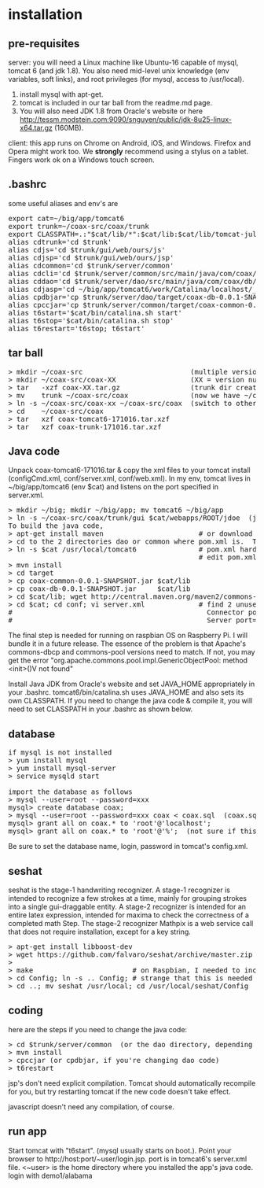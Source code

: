 # installation

pre-requisites
--------------
server:  you will need a Linux machine like Ubuntu-16 capable of mysql, tomcat 6 (and jdk 1.8).  You also need mid-level unix knowledge (env variables, soft links), and root privileges (for mysql, access to /usr/local).  
1.  install mysql with apt-get.  
2.  tomcat is included in our tar ball from the readme.md page.  
3.  You will also need JDK 1.8 from Oracle's website or here http://tessm.modstein.com:9090/snguyen/public/jdk-8u25-linux-x64.tar.gz (160MB).

client:  this app runs on Chrome on Android, iOS, and Windows.  Firefox and Opera might work too.  We <b>strongly</b> recommend using a stylus on a tablet.  Fingers work ok on a Windows touch screen.

.bashrc
-------
some useful aliases and env's are
<pre>
export cat=~/big/app/tomcat6
export trunk=~/coax-src/coax/trunk
export CLASSPATH=.:"$cat/lib/*":$cat/lib:$cat/lib/tomcat-juli.jar
alias cdtrunk='cd $trunk'
alias cdjs='cd $trunk/gui/web/ours/js'
alias cdjsp='cd $trunk/gui/web/ours/jsp'
alias cdcommon='cd $trunk/server/common'
alias cdcli='cd $trunk/server/common/src/main/java/com/coax/common/Cli'
alias cddao='cd $trunk/server/dao/src/main/java/com/coax/db/dao' 
alias cdjasp='cd ~/big/app/tomcat6/work/Catalina/localhost/_/org/apache/jsp/jdoe/web/ours/jsp' (for debugging jsp)
alias cpdbjar='cp $trunk/server/dao/target/coax-db-0.0.1-SNAPSHOT.jar $cat/lib'
alias cpccjar='cp $trunk/server/common/target/coax-common-0.0.1-SNAPSHOT.jar $cat/lib'
alias t6start='$cat/bin/catalina.sh start'
alias t6stop='$cat/bin/catalina.sh stop'
alias t6restart='t6stop; t6start'
</pre>

tar ball
--------
<pre>
> mkdir ~/coax-src                          (multiple versions of the source can live here)
> mkdir ~/coax-src/coax-XX                  (XX = version number)
> tar   -xzf coax-XX.tar.gz                 (trunk dir created)
> mv    trunk ~/coax-src/coax               (now we have ~/coax-src/coax-XX/trunk)
> ln -s ~/coax-src/coax-xx ~/coax-src/coax  (switch to other coax versions using soft link)
> cd    ~/coax-src/coax
> tar   xzf coax-tomcat6-171016.tar.xzf
> tar   xzf coax-trunk-171016.tar.xzf
</pre>

Java code
---------
Unpack coax-tomcat6-171016.tar & copy the xml files to your tomcat install (configCmd.xml, conf/server.xml, conf/web.xml).  In my env, tomcat lives in ~/big/app/tomcat6 (env $cat) and listens on the port specified in server.xml.
<pre>
> mkdir ~/big; mkdir ~/big/app; mv tomcat6 ~/big/app
> ln -s ~/coax-src/coax/trunk/gui $cat/webapps/ROOT/jdoe  (jdoe is coder's name)
To build the java code, 
> apt-get install maven                       # or download from maven.apache.org
> cd to the 2 directories dao or common where pom.xml is.  This is $trunk/server/common and $trunk/server/dao\
> ln -s $cat /usr/local/tomcat6               # pom.xml hard codes /usr/local/tomcat6.  
                                              # edit pom.xml as appropriate or create this symbolic link.
> mvn install
> cd target
> cp coax-common-0.0.1-SNAPSHOT.jar $cat/lib
> cp coax-db-0.0.1-SNAPSHOT.jar     $cat/lib
> cd $cat/lib; wget http://central.maven.org/maven2/commons-pool/commons-pool/1.4/commons-pool-1.4.jar
> cd $cat; cd conf; vi server.xml             # find 2 unused ports and set them at these 2 xml tags
#                                               Connector port="xxx" protocol="HTTP/1.1" ... and 
#                                               Server port="xxx" shutdown="SHUTDOWN"
</pre>
The final step is needed for running on raspbian OS on Raspberry Pi.  I will bundle it in a future release.  The essence of the problem is that Apache's commons-dbcp and commons-pool versions need to match.  If not, you may get the error "org.apache.commons.pool.impl.GenericObjectPool: method \<init\>()V not found"

Install Java JDK from Oracle's website and set JAVA_HOME appropriately in your .bashrc.  tomcat6/bin/catalina.sh uses JAVA_HOME and also sets its own CLASSPATH.  If you need to change the java code & compile it, you will need to set CLASSPATH in your .bashrc as shown below.

database
--------
<pre>
if mysql is not installed
> yum install mysql
> yum install mysql-server
> service mysqld start

import the database as follows
> mysql --user=root --password=xxx
mysql> create database coax;
> mysql --user=root --password=xxx coax < coax.sql  (coax.sql is in trunk/server/database)
mysql> grant all on coax.* to 'root'@'localhost';
mysql> grant all on coax.* to 'root'@'%';  (not sure if this is needed)
</pre>
Be sure to set the database name, login, password in tomcat's config.xml.

seshat
------
seshat is the stage-1 handwriting recognizer.  A stage-1 recognizer is intended to recognize a few strokes at a time, mainly for grouping strokes into a single gui-draggable entity.  A stage-2 recognizer is intended for an entire  latex expression, intended for maxima to check the correctness of a completed math Step.  The stage-2 recognizer Mathpix is a web service call that does not require installation, except for a key string.  
<pre>
> apt-get install libboost-dev
> wget https://github.com/falvaro/seshat/archive/master.zip
> <unzip & cd to seshat>
> make                        # on Raspbian, I needed to increase swap to 2GB.  see /etc/dphys-swapfile
> cd Config; ln -s .. Config; # strange that this is needed on Raspbian OS.
> cd ..; mv seshat /usr/local; cd /usr/local/seshat/Config
</pre>

coding
------
here are the steps if you need to change the java code:
<pre>
> cd $trunk/server/common  (or the dao directory, depending on which code you're changing)
> mvn install
> cpccjar (or cpdbjar, if you're changing dao code)
> t6restart
</pre>
jsp's don't need explicit compilation.  Tomcat should automatically recompile for you, but try restarting tomcat if the new code doesn't take effect.

javascript doesn't need any compilation, of course.

run app
-------
Start tomcat with "t6start".  (mysql usually starts on boot.).  Point your browser to http://host:port/~user/login.jsp. port is in tomcat6's server.xml file.  <~user> is the home directory where you installed the app's java code.  login with demo1/alabama

